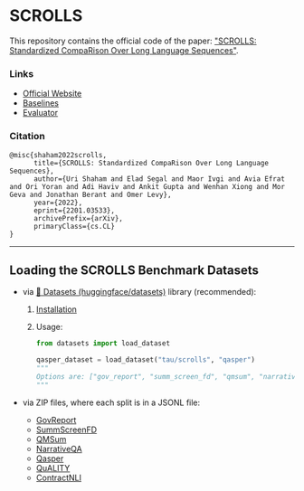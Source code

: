 # SCROLLS

This repository contains the official code of the paper: ["SCROLLS: Standardized CompaRison Over Long Language Sequences"](https://arxiv.org/abs/2201.03533).

### Links
- [Official Website](scrolls-benchmark.com)  
- [Baselines](https://github.com/eladsegal/longer/tree/clean/baselines)  
- [Evaluator](https://github.com/eladsegal/longer/tree/clean/evaluator)  

### Citation
```
@misc{shaham2022scrolls,
      title={SCROLLS: Standardized CompaRison Over Long Language Sequences}, 
      author={Uri Shaham and Elad Segal and Maor Ivgi and Avia Efrat and Ori Yoran and Adi Haviv and Ankit Gupta and Wenhan Xiong and Mor Geva and Jonathan Berant and Omer Levy},
      year={2022},
      eprint={2201.03533},
      archivePrefix={arXiv},
      primaryClass={cs.CL}
}
```

***
## Loading the SCROLLS Benchmark Datasets
- via [🤗 Datasets (huggingface/datasets)](https://github.com/huggingface/datasets) library (recommended):

    1. [Installation](https://github.com/huggingface/datasets#installation)
    2. Usage:

        ```python
        from datasets import load_dataset

        qasper_dataset = load_dataset("tau/scrolls", "qasper")
        """
        Options are: ["gov_report", "summ_screen_fd", "qmsum", "narrative_qa", "qasper", "quality", "contract_nli"]
        """
        ```
- via ZIP files, where each split is in a JSONL file:
  - [GovReport](https://scrolls-tau.s3.us-east-2.amazonaws.com/gov_report.zip)
  - [SummScreenFD](https://scrolls-tau.s3.us-east-2.amazonaws.com/summ_screen_fd.zip)
  - [QMSum](https://scrolls-tau.s3.us-east-2.amazonaws.com/qmsum.zip)
  - [NarrativeQA](https://scrolls-tau.s3.us-east-2.amazonaws.com/narrative_qa.zip)
  - [Qasper](https://scrolls-tau.s3.us-east-2.amazonaws.com/qasper.zip)
  - [QuALITY](https://scrolls-tau.s3.us-east-2.amazonaws.com/quality.zip)
  - [ContractNLI](https://scrolls-tau.s3.us-east-2.amazonaws.com/contract_nli.zip)
